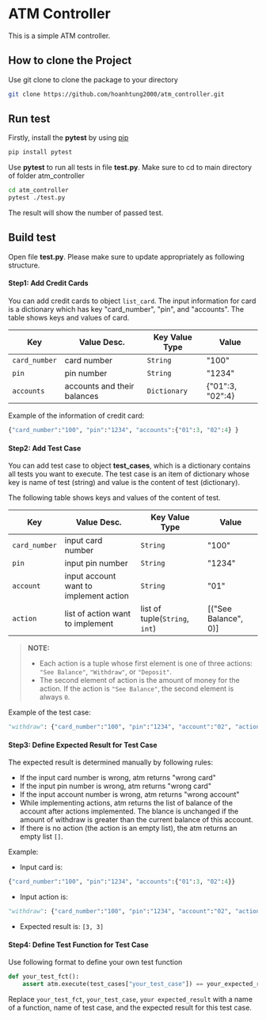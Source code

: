 # ATM Controller

This is a simple ATM controller.

## How to clone the Project

Use git clone to clone the package to your directory 

```bash
git clone https://github.com/hoanhtung2000/atm_controller.git
```

## Run test

Firstly, install the __pytest__ by using [pip](https://pip.pypa.io/en/stable/)

```bash
pip install pytest
```

Use __pytest__ to run all tests in file __test.py__. Make sure to cd to main directory of folder atm_controller 

```bash
cd atm_controller
pytest ./test.py
```
The result will show the number of passed test.

## Build test

Open file __test.py__. Please make sure to update appropriately as following structure.

#### Step1: Add Credit Cards
You can add credit cards to object  ``list_card``. The input information for card is a dictionary which has key "card_number", "pin", and "accounts". The table shows keys and values of card.

| Key | Value Desc. | Key Value Type | Value |
| -------- | -------- | -------- | ------- |
| `card_number` | card number | `String` | "100" |
| `pin` | pin number | `String` | "1234" |
| `accounts` | accounts and their balances | `Dictionary` | {"01":3, "02":4} |

Example of the information of credit card:

```python
{"card_number":"100", "pin":"1234", "accounts":{"01":3, "02":4} }
```

#### Step2: Add Test Case

You can add test case to object **test_cases**, which is a dictionary contains all tests you want to execute. The test case is an item of dictionary whose key is name of test (string) and value is the content of test (dictionary). 

The following table shows keys and values of the content of test.

| Key | Value Desc. | Key Value Type | Value |
| -------- | -------- | -------- | ------- |
| `card_number` | input card number | `String` | "100" |
| `pin` | input pin number | `String` | "1234" |
| `account` | input account want to implement action | `String` | "01" |
| `action` | list of action want to implement | list of tuple(`String`, `int`) | [("See Balance", 0)] |

> **NOTE:**
> - Each action is a tuple whose first element is one of three actions: `"See Balance"`, `"Withdraw"`, or `"Deposit"`.
> - The second element of action is the amount of money for the action. If the action is `"See Balance"`, the second element is always `0`.

Example of the test case:
```python
"withdraw": {"card_number":"100", "pin":"1234", "account":"02", "action":[("Withdraw", 1),("Withdraw", 5)]}
```

#### Step3: Define Expected Result for Test Case 
The expected result is determined manually by following rules:
- If the input card number is wrong, atm returns "wrong card"
- If the input pin number is wrong, atm returns "wrong card"
- If the input account number is wrong, atm returns "wrong account"
- While implementing actions, atm returns the list of balance of the account after actions implemented. The blance is unchanged if the amount of withdraw is greater than the current balance of this account.
- If there is no action (the action is an empty list), the atm returns an empty list `[]`.

Example:
- Input card is:
```python 
{"card_number":"100", "pin":"1234", "accounts":{"01":3, "02":4}}
```
- Input action is:
```python 
"withdraw": {"card_number":"100", "pin":"1234", "account":"02", "action":[("Withdraw", 1),("Withdraw", 5)]}
```
- Expected result is: `[3, 3]`

#### Step4: Define Test Function for Test Case 
Use following format to define your own test function
```python
def your_test_fct():
    assert atm.execute(test_cases["your_test_case"]) == your_expected_result
```

Replace `your_test_fct`, `your_test_case`, `your expected_result` with a name of a function, name of test case, and the expected result for this test case.
